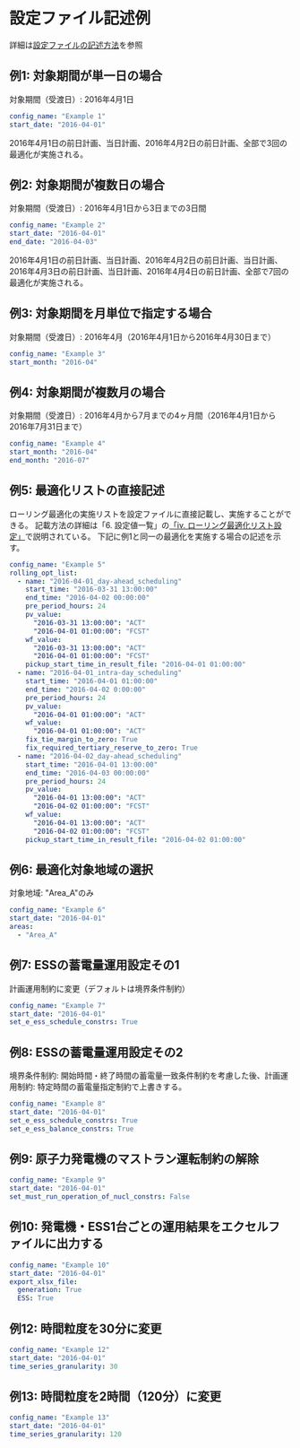 # 設定ファイル記述例

詳細は[設定ファイルの記述方法](../06_config/01_how_to_write.md)を参照

## 例1: 対象期間が単一日の場合

対象期間（受渡日）: 2016年4月1日

```yaml
config_name: "Example 1"
start_date: "2016-04-01"
```

2016年4月1日の前日計画、当日計画、2016年4月2日の前日計画、全部で3回の最適化が実施される。

## 例2: 対象期間が複数日の場合

対象期間（受渡日）: 2016年4月1日から3日までの3日間

```yaml
config_name: "Example 2"
start_date: "2016-04-01"
end_date: "2016-04-03"
```

2016年4月1日の前日計画、当日計画、2016年4月2日の前日計画、当日計画、2016年4月3日の前日計画、当日計画、2016年4月4日の前日計画、全部で7回の最適化が実施される。

## 例3: 対象期間を月単位で指定する場合

対象期間（受渡日）: 2016年4月（2016年4月1日から2016年4月30日まで）

```yaml
config_name: "Example 3"
start_month: "2016-04"
```

## 例4: 対象期間が複数月の場合

対象期間（受渡日）: 2016年4月から7月までの4ヶ月間（2016年4月1日から2016年7月31日まで）

```yaml
config_name: "Example 4"
start_month: "2016-04"
end_month: "2016-07"
```

## 例5: 最適化リストの直接記述

ローリング最適化の実施リストを設定ファイルに直接記載し、実施することができる。
記載方法の詳細は「6. 設定値一覧」の[「iv. ローリング最適化リスト設定」](../06_config/04_rolling_optimization_list.md)で説明されている。
下記に例1と同一の最適化を実施する場合の記述を示す。

```yaml
config_name: "Example 5"
rolling_opt_list:
  - name: "2016-04-01_day-ahead_scheduling"
    start_time: "2016-03-31 13:00:00"
    end_time: "2016-04-02 00:00:00"
    pre_period_hours: 24
    pv_value:
      "2016-03-31 13:00:00": "ACT"
      "2016-04-01 01:00:00": "FCST"
    wf_value:
      "2016-03-31 13:00:00": "ACT"
      "2016-04-01 01:00:00": "FCST"
    pickup_start_time_in_result_file: "2016-04-01 01:00:00"
  - name: "2016-04-01_intra-day_scheduling"
    start_time: "2016-04-01 01:00:00"
    end_time: "2016-04-02 0:00:00"
    pre_period_hours: 24
    pv_value:
      "2016-04-01 01:00:00": "ACT"
    wf_value:
      "2016-04-01 01:00:00": "ACT"
    fix_tie_margin_to_zero: True
    fix_required_tertiary_reserve_to_zero: True
  - name: "2016-04-02_day-ahead_scheduling"
    start_time: "2016-04-01 13:00:00"
    end_time: "2016-04-03 00:00:00"
    pre_period_hours: 24
    pv_value:
      "2016-04-01 13:00:00": "ACT"
      "2016-04-02 01:00:00": "FCST"
    wf_value:
      "2016-04-01 13:00:00": "ACT"
      "2016-04-02 01:00:00": "FCST"
    pickup_start_time_in_result_file: "2016-04-02 01:00:00"
```

## 例6: 最適化対象地域の選択

対象地域: "Area\_A"のみ

```yaml
config_name: "Example 6"
start_date: "2016-04-01"
areas:
  - "Area_A"
```

## 例7: ESSの蓄電量運用設定その1

計画運用制約に変更（デフォルトは境界条件制約）

```yaml
config_name: "Example 7"
start_date: "2016-04-01"
set_e_ess_schedule_constrs: True
```

## 例8: ESSの蓄電量運用設定その2

境界条件制約: 開始時間・終了時間の蓄電量一致条件制約を考慮した後、計画運用制約: 特定時間の蓄電量指定制約で上書きする。

```yaml
config_name: "Example 8"
start_date: "2016-04-01"
set_e_ess_schedule_constrs: True
set_e_ess_balance_constrs: True
```

## 例9: 原子力発電機のマストラン運転制約の解除

```yaml
config_name: "Example 9"
start_date: "2016-04-01"
set_must_run_operation_of_nucl_constrs: False

```

## 例10: 発電機・ESS1台ごとの運用結果をエクセルファイルに出力する

```yaml
config_name: "Example 10"
start_date: "2016-04-01"
export_xlsx_file:
  generation: True
  ESS: True
```

## 例12: 時間粒度を30分に変更

```yaml
config_name: "Example 12"
start_date: "2016-04-01"
time_series_granularity: 30
```

## 例13: 時間粒度を2時間（120分）に変更

```yaml
config_name: "Example 13"
start_date: "2016-04-01"
time_series_granularity: 120
```
